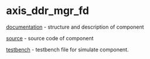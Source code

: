# axis_ddr_mgr_fd

[documentation](https://github.com/MasterPlayer/xilinx-vhdl/tree/master/axis_infrastructure/axis_ddr_mgr_fd/documentation) - structure and description of component

[source](https://github.com/MasterPlayer/xilinx-vhdl/tree/master/axis_infrastructure/axis_ddr_mgr_fd/source) - source code of component

[testbench](https://github.com/MasterPlayer/xilinx-vhdl/tree/master/axis_infrastructure/axis_ddr_mgr_fd/testbench) - testbench file for simulate component. 

